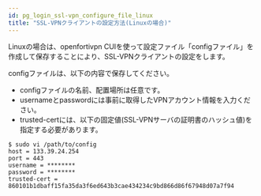 ```yaml
---
id: pg_login_ssl-vpn_configure_file_linux
title: "SSL-VPNクライアントの設定方法(Linuxの場合)"
---
```



Linuxの場合は、openfortivpn CUIを使って設定ファイル「configファイル」を作成して保存することにより、SSL-VPNクライアントの設定をします。

configファイルは、以下の内容で保存してください。
- configファイルの名前、配置場所は任意です。
- usernameとpasswordには事前に取得したVPNアカウント情報を入力ください。
- trusted-certには、以下の固定値(SSL-VPNサーバの証明書のハッシュ値)を指定する必要があります。
```
$ sudo vi /path/to/config
host = 133.39.24.254
port = 443
username = ********
password = ********
trusted-cert = 860101b1dbaff15fa35da3f6ed643b3cae434234c9bd866d86f67948d07a7f94
```
